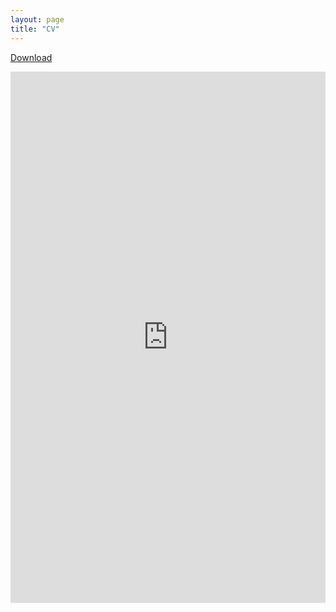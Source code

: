 ```yaml
---
layout: page
title: "CV"
---
```

[Download](https://acevrooman.github.io/Arlinde_Vrooman_January_2025_CV.pdf)

<embed src="https://acevrooman.github.io/Arlinde_Vrooman_January_2025_CV" width="100%" height="850px" type="application/pdf" />


